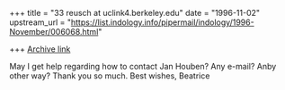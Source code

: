 +++
title = "33 reusch at uclink4.berkeley.edu"
date = "1996-11-02"
upstream_url = "https://list.indology.info/pipermail/indology/1996-November/006068.html"

+++
[Archive link](https://list.indology.info/pipermail/indology/1996-November/006068.html)

May I get help regarding how to contact Jan Houben?
Any e-mail? Anby other way?
Thank you so much.
Best wishes,
Beatrice







